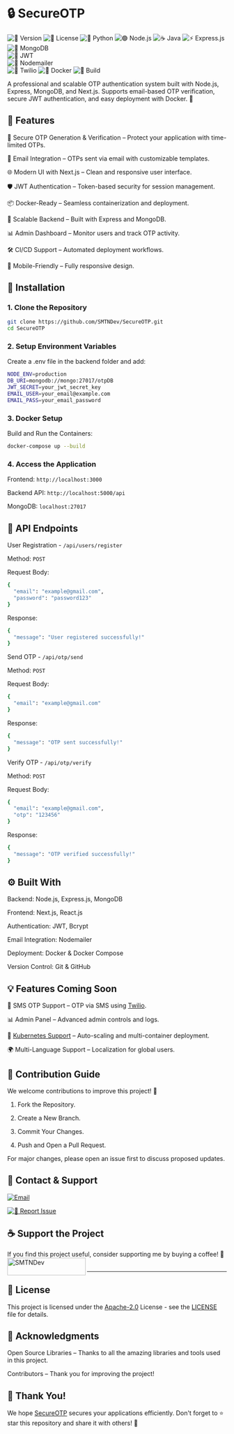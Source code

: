 # **🔒 SecureOTP**

![🚀 Version](https://img.shields.io/badge/Version-1.0.0-blue?style=for-the-badge&logo=semantic-release)  ![📜 License](https://img.shields.io/badge/License-Apache-green?style=for-the-badge&logo=bookstack)  ![🐍 Python](https://img.shields.io/badge/Python-3.8%2B-yellow?style=for-the-badge&logo=python&logoColor=white)  ![🟢 Node.js](https://img.shields.io/badge/Node.js-14%2B-green?style=for-the-badge&logo=nodedotjs&logoColor=white)  ![☕ Java](https://img.shields.io/badge/Java-11%2B-red?style=for-the-badge&logo=openjdk&logoColor=white) ![⚡ Express.js](https://img.shields.io/badge/Express.js-Fast%20&%20Minimalistic-lightgrey?style=for-the-badge&logo=express)  
![🍃 MongoDB](https://img.shields.io/badge/MongoDB-NoSQL%20Database-green?style=for-the-badge&logo=mongodb&logoColor=white)  
![🔑 JWT](https://img.shields.io/badge/JWT-Secure%20Auth-blue?style=for-the-badge&logo=jsonwebtokens&logoColor=white)  
![📧 Nodemailer](https://img.shields.io/badge/Nodemailer-Email%20Service-yellow?style=for-the-badge&logo=maildotru&logoColor=white)  
![📱 Twilio](https://img.shields.io/badge/Twilio-Cloud%20Communications-red?style=for-the-badge&logo=twilio&logoColor=white)  ![🐳 Docker](https://img.shields.io/badge/Docker-Ready-blue?style=for-the-badge&logo=docker&logoColor=white)
![🔧 Build](https://img.shields.io/badge/Build-Passing-brightgreen?style=for-the-badge&logo=githubactions&logoColor=white)

A professional and scalable OTP authentication system built with Node.js, Express, MongoDB, and Next.js. Supports email-based OTP verification, secure JWT authentication, and easy deployment with Docker. 🚀



## **📜 Features**

🔐 Secure OTP Generation & Verification – Protect your application with time-limited OTPs.

📧 Email Integration – OTPs sent via email with customizable templates.

🌐 Modern UI with Next.js – Clean and responsive user interface.

🛡️ JWT Authentication – Token-based security for session management.

📦 Docker-Ready – Seamless containerization and deployment.

🚀 Scalable Backend – Built with Express and MongoDB.

📊 Admin Dashboard – Monitor users and track OTP activity.

🛠️ CI/CD Support – Automated deployment workflows.

📱 Mobile-Friendly – Fully responsive design.



## **🚀 Installation**

### 1. **Clone the Repository**
```bash
git clone https://github.com/SMTNDev/SecureOTP.git
cd SecureOTP
```

### 2. **Setup Environment Variables**

Create a .env file in the backend folder and add:
```bash
NODE_ENV=production
DB_URI=mongodb://mongo:27017/otpDB
JWT_SECRET=your_jwt_secret_key
EMAIL_USER=your_email@example.com
EMAIL_PASS=your_email_password
```

### 3. **Docker Setup**

Build and Run the Containers:
```bash
docker-compose up --build
```

### 4. **Access the Application**

Frontend: ```http://localhost:3000```

Backend API: ```http://localhost:5000/api```

MongoDB: ```localhost:27017```




## **🧪 API Endpoints**

User Registration - `/api/users/register`

Method: `POST`

Request Body:

```bash
{
  "email": "example@gmail.com",
  "password": "password123"
}
```

Response:

```bash
{
  "message": "User registered successfully!"
}
```

Send OTP - `/api/otp/send`

Method: `POST`

Request Body:

```bash
{
  "email": "example@gmail.com"
}
```

Response:

```sh
{
  "message": "OTP sent successfully!"
}
```

Verify OTP - `/api/otp/verify`

Method: `POST`

Request Body:

```bash
{
  "email": "example@gmail.com",
  "otp": "123456"
}
```

Response:

```sh
{
  "message": "OTP verified successfully!"
}
```



## **⚙️ Built With**

Backend: Node.js, Express.js, MongoDB

Frontend: Next.js, React.js

Authentication: JWT, Bcrypt

Email Integration: Nodemailer

Deployment: Docker & Docker Compose

Version Control: Git & GitHub




## **💡 Features Coming Soon**

📱 SMS OTP Support – OTP via SMS using [Twilio](https://www.twilio.com/en-us).

📊 Admin Panel – Advanced admin controls and logs.

📌 [Kubernetes Support](https://kubernetes.io/) – Auto-scaling and multi-container deployment.

🌍 Multi-Language Support – Localization for global users.




## **🤝 Contribution Guide**

We welcome contributions to improve this project! 🙌

1. Fork the Repository.


2. Create a New Branch.


3. Commit Your Changes.


4. Push and Open a Pull Request.



For major changes, please open an issue first to discuss proposed updates.



## **📧 Contact & Support**

[![Email](https://img.shields.io/badge/Email-smtndevworks@gmail.com-black?style=for-the-badge&logo=gmail)](mailto:smtndevworks@gmail.com)

[![🐛 Report Issue](https://img.shields.io/badge/Report%20Issue-Open%20an%20Issue-red?style=for-the-badge&logo=github&logoColor=white)](https://github.com/SMTNDev/SecureOTP/issues)




## **☕ Support the Project**

If you find this project useful, consider supporting me by buying a coffee! 🙏
<a href="https://www.buymeacoffee.com/SMTNDev"> <img align="left" src="https://cdn.buymeacoffee.com/buttons/v2/default-yellow.png" height="40" width="180" alt="SMTNDev"/></a><br><br>

___

## **📝 License**

This project is licensed under the [Apache-2.0](https://github.com/SMTNDev/SecureOTP/tree/main?tab=Apache-2.0-1-ov-file) License - see the [LICENSE]() file for details.



## **🌟 Acknowledgments**

Open Source Libraries – Thanks to all the amazing libraries and tools used in this project.

Contributors – Thank you for improving the project!




## **🎉 Thank You!**

We hope [SecureOTP](https://github.com/SMTNDev/SecureOTP) secures your applications efficiently. Don't forget to ⭐ star this repository and share it with others! 🌟

